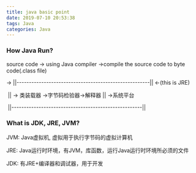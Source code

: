 ```yaml
---
title: java basic point
date: 2019-07-10 20:53:38
tags: Java
categories: Java
---
```


### How Java Run?

source code -> using Java compiler ->compile the source code to byte code(.class file) 
<!-- more -->
-> ||------------------------------------------------------||       <-(this is JRE)

​     || -> 类装载器 ->字节码检验器->解释器     ||    ->系统平台

​      ||-----------------------------------------------------||

### What is JDK, JRE, JVM?  

JVM: Java虚拟机, 虚拟用于执行字节码的虚拟计算机

JRE: Java运行时环境，有JVM，库函数，运行Java运行时环境所必须的文件

JDK: 有JRE+编译器和调试器，用于开发

